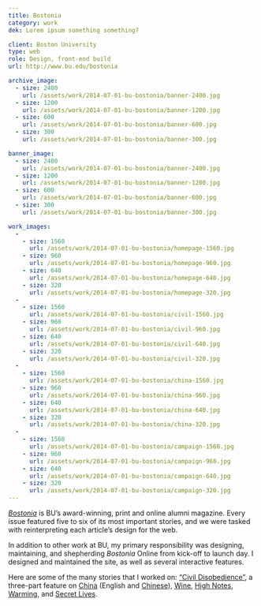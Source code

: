 ```yaml
---
title: Bostonia
category: work
dek: Lorem ipsum something something?

client: Boston University
type: web
role: Design, front-end build
url: http://www.bu.edu/bostonia

archive_image:
  - size: 2400
    url: /assets/work/2014-07-01-bu-bostonia/banner-2400.jpg
  - size: 1200
    url: /assets/work/2014-07-01-bu-bostonia/banner-1200.jpg
  - size: 600
    url: /assets/work/2014-07-01-bu-bostonia/banner-600.jpg
  - size: 300
    url: /assets/work/2014-07-01-bu-bostonia/banner-300.jpg

banner_image:
  - size: 2400
    url: /assets/work/2014-07-01-bu-bostonia/banner-2400.jpg
  - size: 1200
    url: /assets/work/2014-07-01-bu-bostonia/banner-1200.jpg
  - size: 600
    url: /assets/work/2014-07-01-bu-bostonia/banner-600.jpg
  - size: 300
    url: /assets/work/2014-07-01-bu-bostonia/banner-300.jpg

work_images:
  -
    - size: 1560
      url: /assets/work/2014-07-01-bu-bostonia/homepage-1560.jpg
    - size: 960
      url: /assets/work/2014-07-01-bu-bostonia/homepage-960.jpg
    - size: 640
      url: /assets/work/2014-07-01-bu-bostonia/homepage-640.jpg
    - size: 320
      url: /assets/work/2014-07-01-bu-bostonia/homepage-320.jpg
  -
    - size: 1560
      url: /assets/work/2014-07-01-bu-bostonia/civil-1560.jpg
    - size: 960
      url: /assets/work/2014-07-01-bu-bostonia/civil-960.jpg
    - size: 640
      url: /assets/work/2014-07-01-bu-bostonia/civil-640.jpg
    - size: 320
      url: /assets/work/2014-07-01-bu-bostonia/civil-320.jpg
  -
    - size: 1560
      url: /assets/work/2014-07-01-bu-bostonia/china-1560.jpg
    - size: 960
      url: /assets/work/2014-07-01-bu-bostonia/china-960.jpg
    - size: 640
      url: /assets/work/2014-07-01-bu-bostonia/china-640.jpg
    - size: 320
      url: /assets/work/2014-07-01-bu-bostonia/china-320.jpg
  -
    - size: 1560
      url: /assets/work/2014-07-01-bu-bostonia/campaign-1560.jpg
    - size: 960
      url: /assets/work/2014-07-01-bu-bostonia/campaign-960.jpg
    - size: 640
      url: /assets/work/2014-07-01-bu-bostonia/campaign-640.jpg
    - size: 320
      url: /assets/work/2014-07-01-bu-bostonia/campaign-320.jpg
---
```


[*Bostonia*](http://www.bu.edu/bostonia) is BU’s award-winning, print and online alumni magazine. Every issue featured five to six of its most important stories, and we were tasked with reinterpreting each article’s design for the web.

In addition to other work at BU, my primary responsibility was designing, maintaining, and shepherding *Bostonia* Online from kick-off to launch day. I designed and maintained the site, as well as several interactive features.

Here are some of the many stories that I worked on: [“Civil Disobedience”](http://www.bu.edu/bostonia/summer14/civil-disobedience), a three-part feature on [China](http://www.bu.edu/bostonia/winter-spring14/china) (English and [Chinese](http://www.bu.edu/bostonia/winter-spring14/china/chinese/)), [Wine](http://www.bu.edu/bostonia/fall13/wine), [High Notes](http://www.bu.edu/bostonia/high-notes), [Warming](http://www.bu.edu/bostonia/summer13/warming), and [Secret Lives](http://www.bu.edu/bostonia/summer12/secret).
